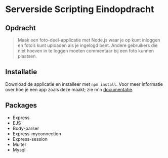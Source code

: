 # Serverside Scripting Eindopdracht

## Opdracht

> Maak een foto-deel-applicatie met Node.js waar je op kunt inloggen en foto’s kunt uploaden als je ingelogd bent. Andere gebruikers die niet hoeven in te loggen moeten commentaar bij een foto kunnen plaatsen.

## Installatie

Download de applicatie en installeer met `npm install`. Voor meer informatie over hoe je een app zoals deze maakt; zie m'n [documentatie](http://rijkvanzanten.nl/sss-doc).

## Packages

- Express
- EJS
- Body-parser
- Express-myconnection
- Express-session
- Multer
- Mysql

